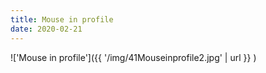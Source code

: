```yaml
---
title: Mouse in profile
date: 2020-02-21
---
```


!['Mouse in profile']({{ '/img/41Mouseinprofile2.jpg' | url }} )
<br>
